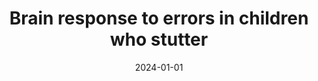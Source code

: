 ---
title: "Brain response to errors in children who stutter"
collection: publications
category: manuscripts
permalink: /publication/2024-brain-response-errors-stutter/
date: 2024-01-01
venue: "Journal of Fluency Disorders"
excerpt: "Brain responses to errors were overall comparable between CWS and CWNS. However, CWS differed in how error monitoring responses varied with age and with anxiety levels"
paperurl: "https://pubmed.ncbi.nlm.nih.gov/38160505/"
citation: 'Liu Y, Hampton Wray A, Hall M, Lescht ER, Gehring WJ, Fitzgerald KD, Chang SE. Brain response to errors in children who stutter. J Fluency Disord. 2024 Mar;79:106035. doi: 10.1016/j.jfludis.2023.106035. Epub 2023 Dec 27. PMID: 38160505; PMCID: PMC10939925.'
---